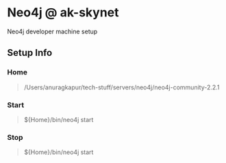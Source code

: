 Neo4j @ ak-skynet
=================

Neo4j developer machine setup

## Setup Info
### Home
> /Users/anuragkapur/tech-stuff/servers/neo4j/neo4j-community-2.2.1

### Start
> ${Home}/bin/neo4j start

### Stop
> ${Home}/bin/neo4j start

